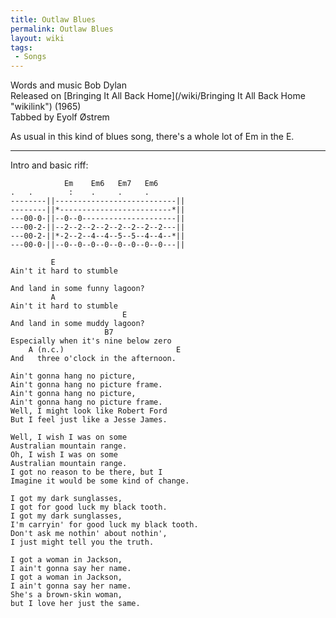 ```yaml
---
title: Outlaw Blues
permalink: Outlaw Blues
layout: wiki
tags:
 - Songs
---
```


Words and music Bob Dylan  
Released on [Bringing It All Back
Home](/wiki/Bringing It All Back Home "wikilink") (1965)  
Tabbed by Eyolf Østrem

As usual in this kind of blues song, there's a whole lot of Em in the E.

* * * * *

Intro and basic riff:

                Em    Em6   Em7   Em6
    .   .        :    .     .     .
    --------||---------------------------||
    --------||*-------------------------*||
    ---00-0-||--0--0---------------------||
    ---00-2-||--2--2--2--2--2--2--2--2---||
    ---00-2-||*-2--2--4--4--5--5--4--4--*||
    ---00-0-||--0--0--0--0--0--0--0--0---||

             E
    Ain't it hard to stumble

    And land in some funny lagoon?
             A
    Ain't it hard to stumble
                             E
    And land in some muddy lagoon?
                         B7
    Especially when it's nine below zero
        A (n.c.)                         E
    And   three o'clock in the afternoon.

    Ain't gonna hang no picture,
    Ain't gonna hang no picture frame.
    Ain't gonna hang no picture,
    Ain't gonna hang no picture frame.
    Well, I might look like Robert Ford
    But I feel just like a Jesse James.

    Well, I wish I was on some
    Australian mountain range.
    Oh, I wish I was on some
    Australian mountain range.
    I got no reason to be there, but I
    Imagine it would be some kind of change.

    I got my dark sunglasses,
    I got for good luck my black tooth.
    I got my dark sunglasses,
    I'm carryin' for good luck my black tooth.
    Don't ask me nothin' about nothin',
    I just might tell you the truth.

    I got a woman in Jackson,
    I ain't gonna say her name.
    I got a woman in Jackson,
    I ain't gonna say her name.
    She's a brown-skin woman,
    but I love her just the same.
